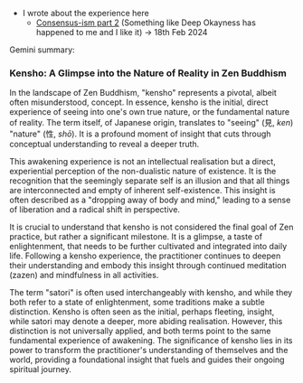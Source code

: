 - I wrote about the experience here
	- [Consensus-ism part 2](https://alexislearning.substack.com/p/consensus-ism-part-2) (Something like Deep Okayness has happened to me and I like it) → 18th Feb 2024


Gemini summary:

### Kensho: A Glimpse into the Nature of Reality in Zen Buddhism

In the landscape of Zen Buddhism, "kensho" represents a pivotal, albeit often misunderstood, concept. In essence, kensho is the initial, direct experience of seeing into one's own true nature, or the fundamental nature of reality. The term itself, of Japanese origin, translates to "seeing" (見, _ken_) "nature" (性, _shō_). It is a profound moment of insight that cuts through conceptual understanding to reveal a deeper truth.

This awakening experience is not an intellectual realisation but a direct, experiential perception of the non-dualistic nature of existence. It is the recognition that the seemingly separate self is an illusion and that all things are interconnected and empty of inherent self-existence. This insight is often described as a "dropping away of body and mind," leading to a sense of liberation and a radical shift in perspective.

It is crucial to understand that kensho is not considered the final goal of Zen practice, but rather a significant milestone. It is a glimpse, a taste of enlightenment, that needs to be further cultivated and integrated into daily life. Following a kensho experience, the practitioner continues to deepen their understanding and embody this insight through continued meditation (zazen) and mindfulness in all activities.

The term "satori" is often used interchangeably with kensho, and while they both refer to a state of enlightenment, some traditions make a subtle distinction. Kensho is often seen as the initial, perhaps fleeting, insight, while satori may denote a deeper, more abiding realisation. However, this distinction is not universally applied, and both terms point to the same fundamental experience of awakening. The significance of kensho lies in its power to transform the practitioner's understanding of themselves and the world, providing a foundational insight that fuels and guides their ongoing spiritual journey.